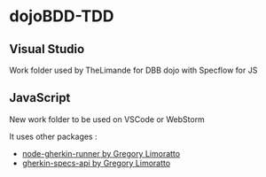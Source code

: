 # dojoBDD-TDD

## Visual Studio
Work folder used by TheLimande for DBB dojo with Specflow for JS

## JavaScript
New work folder to be used on VSCode or WebStorm

It uses other packages :
* [node-gherkin-runner by Gregory Limoratto](https://github.com/gregorylimoratto/node-gherkin-runner)
* [gherkin-specs-api by Gregory Limoratto](https://github.com/gregorylimoratto/gherkin-specs-api)
